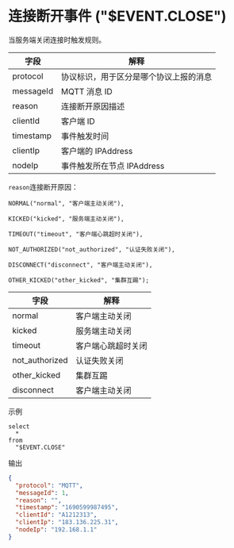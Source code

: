 # 连接断开事件 ("$EVENT.CLOSE")

当服务端关闭连接时触发规则。

| **字段**    | **解释**              |
|-----------|---------------------|
| protocol  | 协议标识，用于区分是哪个协议上报的消息 |
| messageId | MQTT 消息 ID          |
| reason    | 连接断开原因描述            |
| clientId  | 客户端 ID              |
| timestamp | 事件触发时间              |
| clientIp  | 客户端的 IPAddress      |
| nodeIp    | 事件触发所在节点 IPAddress  |

`reason`连接断开原因：

    NORMAL("normal", "客户端主动关闭"),

    KICKED("kicked", "服务端主动关闭"),

    TIMEOUT("timeout", "客户端心跳超时关闭"),

    NOT_AUTHORIZED("not_authorized", "认证失败关闭"),

    DISCONNECT("disconnect", "客户端主动关闭"),

    OTHER_KICKED("other_kicked", "集群互踢");

| **字段**         | **解释**    |
|----------------|-----------|
| normal         | 客户端主动关闭   |
| kicked         | 服务端主动关闭   |
| timeout        | 客户端心跳超时关闭 |
| not_authorized | 认证失败关闭    |
| other_kicked   | 集群互踢      |
| disconnect     | 客户端主动关闭   |

示例

```plsql
select
  *
from
  "$EVENT.CLOSE"
```

输出

```json
{
  "protocol": "MQTT",
  "messageId": 1,
  "reason": "",
  "timestamp": "1690599987495",
  "clientId": "A1212313",
  "clientIp": "183.136.225.31",
  "nodeIp": "192.168.1.1"
}
```